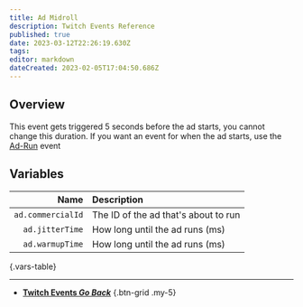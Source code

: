 ```yaml
---
title: Ad Midroll
description: Twitch Events Reference
published: true
date: 2023-03-12T22:26:19.630Z
tags: 
editor: markdown
dateCreated: 2023-02-05T17:04:50.686Z
---
```


## Overview
This event gets triggered 5 seconds before the ad starts, you cannot change this duration. If you want an event for when the ad starts, use the [Ad-Run](/en/Platforms/Twitch/Events/Ad-Run) event

## Variables
Name | Description
----:|:------------
`ad.commercialId` | The ID of the ad that's about to run
`ad.jitterTime` | How long until the ad runs (ms)
`ad.warmupTime` | How long until the ad runs (ms)
{.vars-table}

---

- [<i class="mdi mdi-chevron-left"></i>**Twitch Events *Go Back***](/en/Platforms/Twitch/Events)
{.btn-grid .my-5}